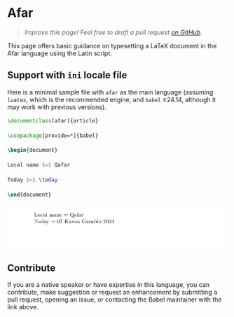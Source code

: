 # Afar

<blockquote>
  <p><em>Improve this page! Feel free to draft a pull request <a href="https://github.com/latex3/babel/tree/docs/docs">on GitHub</a>.</em></p>
</blockquote>

This page offers basic guidance on typesetting a LaTeX document in the
Afar language using the Latin script.

## Support with `ini` locale file

Here is a minimal sample file with `afar` as the main language
(assuming `luatex`, which is the recommended engine, and `babel` ≥24.14,
although it may work with previous versions).

```tex
\documentclass[afar]{article}

\usepackage[provide=*]{babel}

\begin{document}

Local name $=$ Qafar

Today $=$ \today

\end{document}
```

![](../media/locale-afar.png)

## Contribute

If you are a native speaker or have expertise in this language, you can
contribute, make suggestion or request an enhancement by submitting a
pull request, opening an issue, or contacting the Babel maintainer with
the link above.